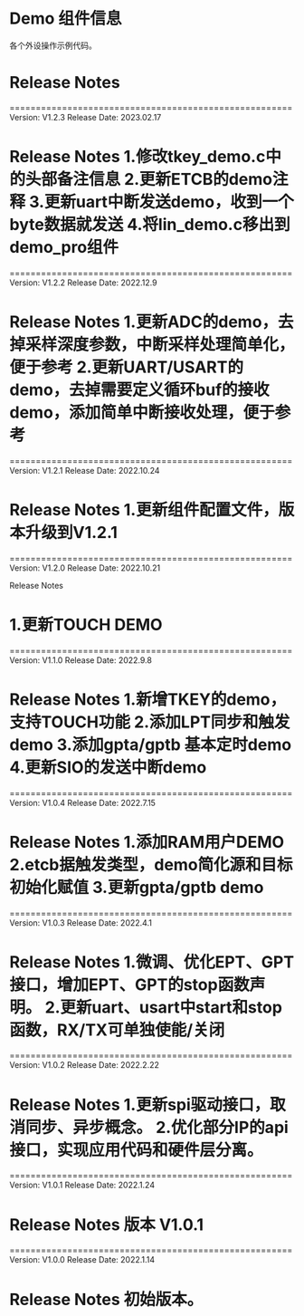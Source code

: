 # Demo 组件信息
各个外设操作示例代码。

# Release Notes

======================================================
Version: V1.2.3
Release Date: 2023.02.17

Release Notes
1.修改tkey_demo.c中的头部备注信息
2.更新ETCB的demo注释
3.更新uart中断发送demo，收到一个byte数据就发送
4.将lin_demo.c移出到demo_pro组件
======================================================

======================================================
Version: V1.2.2
Release Date: 2022.12.9

Release Notes
1.更新ADC的demo，去掉采样深度参数，中断采样处理简单化，便于参考
2.更新UART/USART的demo，去掉需要定义循环buf的接收demo，添加简单中断接收处理，便于参考
======================================================
======================================================
Version: V1.2.1
Release Date: 2022.10.24

Release Notes
1.更新组件配置文件，版本升级到V1.2.1
======================================================

======================================================
Version: V1.2.0
Release Date: 2022.10.21

Release Notes

1.更新TOUCH DEMO
======================================================

======================================================
Version: V1.1.0
Release Date: 2022.9.8

Release Notes
1.新增TKEY的demo，支持TOUCH功能
2.添加LPT同步和触发demo
3.添加gpta/gptb 基本定时demo
4.更新SIO的发送中断demo
======================================================

======================================================
Version: V1.0.4
Release Date: 2022.7.15

Release Notes
1.添加RAM用户DEMO
2.etcb据触发类型，demo简化源和目标初始化赋值
3.更新gpta/gptb demo
======================================================

======================================================
Version: V1.0.3
Release Date: 2022.4.1

Release Notes
1.微调、优化EPT、GPT接口，增加EPT、GPT的stop函数声明。
2.更新uart、usart中start和stop函数，RX/TX可单独使能/关闭
======================================================

======================================================
Version: V1.0.2
Release Date: 2022.2.22

Release Notes
1.更新spi驱动接口，取消同步、异步概念。
2.优化部分IP的api接口，实现应用代码和硬件层分离。
======================================================

======================================================
Version: V1.0.1
Release Date: 2022.1.24

Release Notes
版本 V1.0.1
======================================================


======================================================
Version: V1.0.0
Release Date: 2022.1.14

Release Notes
初始版本。
======================================================



